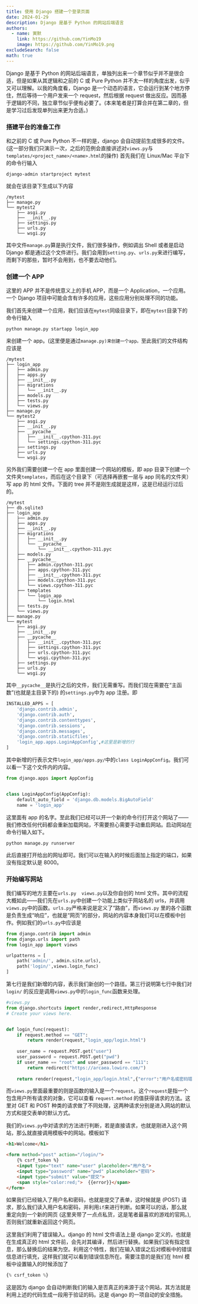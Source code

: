 ```yaml
---
title: 使用 Django 搭建一个登录页面
date: 2024-01-29
description: Django 是基于 Python 的网站后端语言
authors:
  - name: 寅默
    link: https://github.com/YinMo19
    image: https://github.com/YinMo19.png
excludeSearch: false
math: true
---
```


Django 是基于 Python 的网站后端语言，单独列出来一个章节似乎并不是很合适，但是如果从其逻辑和之前的 C 或 Pure Python 并不太一样的角度出发，似乎又可以理解。以我的角度看，Django 是一个动态的语言，它会运行到某个地方停住，然后等待一个用户发来一个 request，然后根据 request 做出反应。因而基于逻辑的不同，独立章节似乎便有必要了。(本来笔者是打算合并在第二章的，但是学习过后发现单列出来更为合适。)

### 搭建平台的准备工作

和之前的 C 或 Pure Python 不一样的是，django 会自动提前生成很多的文件。(这一部分我们只演示一次，之后的范例会直接讲述对`views.py`与`templates/<project_name>/<name>.html`的操作) 首先我们在 Linux/Mac 平台下的命令行输入

```
django-admin startproject mytest
```

就会在该目录下生成以下内容

```
/mytest
├── manage.py
└── mytest2
    ├── asgi.py
    ├── __init__.py
    ├── settings.py
    ├── urls.py
    └── wsgi.py
```

其中文件`manage.py`算是执行文件，我们很多操作，例如调出 Shell 或者是启动 Django 都是通过这个文件进行。我们会用到`setting.py`、`urls.py`来进行编写，而剩下的那些，暂时不会用到，也不要去动他们。

### 创建一个 APP

这里的 APP 并不是传统意义上的手机 APP，而是一个 Application，一个应用。一个 Django 项目中可能会含有许多的应用，这些应用分别处理不同的功能。

我们首先来创建一个应用，我们应该在`mytest`同级目录下，即在`mytest`目录下的命令行输入

```
python manage.py startapp login_app
```

来创建一个 app。(这里便是通过`manage.py)来创建一个app。`至此我们的文件结构应该是

```
/mytest
├── login_app
│   ├── admin.py
│   ├── apps.py
│   ├── __init__.py
│   ├── migrations
│   │   └── __init__.py
│   ├── models.py
│   ├── tests.py
│   └── views.py
├── manage.py
└── mytest2
    ├── asgi.py
    ├── __init__.py
    ├── __pycache__
    │   ├── __init__.cpython-311.pyc
    │   └── settings.cpython-311.pyc
    ├── settings.py
    ├── urls.py
    └── wsgi.py
```

另外我们需要创建一个在 app 里面创建一个网站的模板，即 app 目录下创建一个文件夹`templates`，而后在这个目录下（可选择再嵌套一层与 app 同名的文件夹）写 app 的 html 文件。下面的 tree 并不是刚生成就是这样，这是已经运行过后的。

```
/mytest
├── db.sqlite3
├── login_app
│   ├── admin.py
│   ├── apps.py
│   ├── __init__.py
│   ├── migrations
│   │   ├── __init__.py
│   │   └── __pycache__
│   │       └── __init__.cpython-311.pyc
│   ├── models.py
│   ├── __pycache__
│   │   ├── admin.cpython-311.pyc
│   │   ├── apps.cpython-311.pyc
│   │   ├── __init__.cpython-311.pyc
│   │   ├── models.cpython-311.pyc
│   │   └── views.cpython-311.pyc
│   ├── templates
│   │   └── login_app
│   │       └── login.html
│   ├── tests.py
│   └── views.py
├── manage.py
└── mytest
    ├── asgi.py
    ├── __init__.py
    ├── __pycache__
    │   ├── __init__.cpython-311.pyc
    │   ├── settings.cpython-311.pyc
    │   ├── urls.cpython-311.pyc
    │   └── wsgi.cpython-311.pyc
    ├── settings.py
    ├── urls.py
    └── wsgi.py
```

其中`__pycache__`是执行之后的文件，我们无需重写。而我们现在需要在“主函数”(也就是主目录下的) 的`settings.py`中为 app 注册。即

```python
INSTALLED_APPS = [
    'django.contrib.admin',
    'django.contrib.auth',
    'django.contrib.contenttypes',
    'django.contrib.sessions',
    'django.contrib.messages',
    'django.contrib.staticfiles',
    'login_app.apps.LoginAppConfig',#这里是新增的行
]
```

其中新增的行表示文件`login_app/apps.py/`中的`class LoginAppConfig`。我们可以看一下这个文件内的内容。

```python
from django.apps import AppConfig


class LoginAppConfig(AppConfig):
    default_auto_field = 'django.db.models.BigAutoField'
    name = 'login_app'
```

这里面有 app 的名字。至此我们已经可以开一个新的命令行打开这个网站了——我们修改任何代码都会重新加载网站，不需要担心需要手动重启网站。启动网站在命令行输入如下。

```
python manage.py runserver
```

此后直接打开给出的网址即可。我们可以在输入的时候后面加上指定的端口，如果没有指定默认是 8000。

### 开始编写网站

我们编写的地方主要在`urls.py  views.py`以及你自创的 html 文件。其中的流程大概如此——我们先在`urls.py`中创建一个功能上类似于网站名的 urls，并调用`views.py`中的函数。`urls.py`严格来说是定义了“路由”，而`views.py` 里的各个函数是负责生成“响应”，也就是“网页”的部分，网站的内容本身我们可以在模板中创作。例如我们的`urls.py`中应该是

```python
from django.contrib import admin
from django.urls import path
from login_app import views

urlpatterns = [
    path('admin/', admin.site.urls),
    path('login/',views.login_func)
]
```

第七行是我们新增的内容，表示我们新创的一个路径。第三行说明第七行中我们对`login/` 的反应是调用`views.py`中的`login_func`函数来处理。

```python
#views.py
from django.shortcuts import render,redirect,HttpResponse
# Create your views here.


def login_func(request):
    if request.method == "GET":
        return render(request,"login_app/login.html")
    
    user_name = request.POST.get("user")
    user_password = request.POST.get("pwd")
    if user_name == "root" and user_password == "111":
        return redirect("https://arcaea.lowiro.com/")
    
    return render(request,"login_app/login.html",{"error":"用户名或密码错误"})
```

而`views.py`里面最重要的则是函数的输入是一个`request`。这个`request`是指一个包含用户所有请求的对象，它可以查看 `request.method` 的值获得请求的方法。这里对 GET 和 POST 种类的请求做了不同处理，这两种请求分别是进入网站的默认方式和提交表单的默认方式。

我们的`views.py`中对请求的方法进行判断，若是直接请求，也就是刚进入这个网站，那么就直接调用模板中的网站。模板如下

```html
<h1>Welcome</h1>

<form method="post" action="/login/">
    {% csrf_token %}
    <input type="text" name="user" placeholder="用户名">
    <input type="password" name="pwd" placeholder="密码">
    <input type="submit" value="提交">
    <span style="color:red;">  {{error}}</span>
</form>
```

如果我们已经输入了用户名和密码，也就是提交了表单，这时候就是 (POST) 请求，那么我们读入用户名和密码，并利用`if`来进行判断。如果可以的话，那么就重定向到一个新的网页 (这里夹带了一点点私货，这是笔者最喜欢的游戏的官网。),否则我们就重新返回这个网页。

这里我们利用了错误输入。django 的 html 文件语法上是 django 定义的，也就是在生成真正的 html 文件前，会先对其编译，然后进行替换。如果我们没有指定信息，那么替换后的结果为空。利用这个特性，我们在输入错误之后对模板中的错误信息进行填充，这样我们就可以看到错误信息所在。需要注意的是我们在 html 模板中设置输入的时候添加了

```python
{% csrf_token %}
```

这是因为 django 会自动判断我们的输入是否真正的来源于这个网站，其方法就是利用上述的代码生成一段用于验证的码。这是 django 的一项自动的安全措施。
